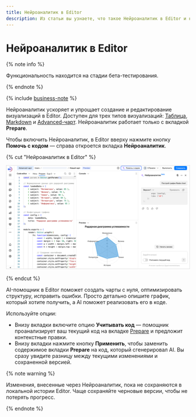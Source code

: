 ```yaml
---
title: Нейроаналитик в Editor
description: Из статьи вы узнаете, что такое Нейроаналитик в Editor и как его использовать.
---
```


# Нейроаналитик в Editor

{% note info %}

Функциональность находится на стадии бета-тестирования.

{% endnote %}


{% include [business-note](../../../_includes/datalens/datalens-functionality-available-business-note.md) %}


Нейроаналитик ускоряет и упрощает создание и редактирование визуализаций в Editor. Доступен для трех типов визуализаций: [Таблица](./widgets/table.md), [Markdown](./widgets/markdown.md) и [Advanced-чарт](./widgets/advanced.md). Нейроаналитик работает только с вкладкой **Prepare**.

Чтобы включить Нейроаналитик, в Editor вверху нажмите кнопку **Помочь с кодом** — справа откроется вкладка **Нейроаналитик**.

{% cut "Нейроаналитик в Editor" %}

![image](../../../_assets/datalens/release-notes/ai-helper.png)

{% endcut %}

AI-помощник в Editor поможет создать чарты с нуля, оптимизировать структуру, исправить ошибки. Просто детально опишите график, который хотите получить, а AI поможет реализовать его в коде.

Используйте опции:

* Внизу вкладки включите опцию **Учитывать код** — помощник проанализирует ваш текущий код на вкладке [Prepare](./tabs.md#prepare) и предложит контекстные правки.
* Внизу вкладки нажмите кнопку **Применить**, чтобы заменить содержимое вкладки **Prepare** на код, который сгенерировал AI. Вы сразу увидите разницу между текущими изменениями и сохраненной версией.

{% note warning %}

Изменения, внесенные через Нейроаналитик, пока не сохраняются в локальной истории Editor. Чаще сохраняйте черновые версии, чтобы не потерять прогресс.

{% endnote %}